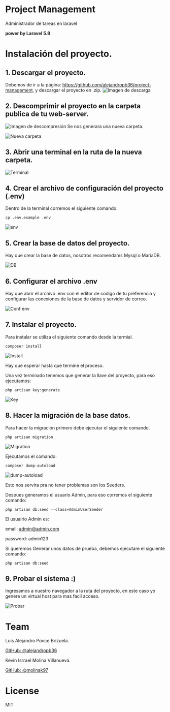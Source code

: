 # Project Management 

Administrador de tareas en laravel

**power by Laravel 5.8**

# Instalación del proyecto.
## 1. Descargar el proyecto.
Debemos de ir a la página: https://github.com/alejandropb36/project-management, y descargar el proyecto en .zip.
![Imagen de descarga](img-readme/descarga.jpg "Descargar")

## 2. Descomprimir el proyecto en la carpeta publica de tu web-server.
![Imagen de descompresión](img-readme/descomprimir.jpg "Descomprimir")
Se nos generara una nueva carpeta.

![Nueva carpeta](img-readme/carpeta-descomprimida.jpg "nueva carpeta")

## 3. Abrir una terminal en la ruta de la nueva carpeta.
![Terminal](img-readme/terminal.jpg "Terminal")

## 4. Crear el archivo de configuración del proyecto (.env)

Dentro de la terminal corremos el siguiente comando.
    
    cp .env.example .env

![env](img-readme/env.jpg "env")

## 5. Crear la base de datos del proyecto.

Hay que crear la base de datos, nosotros recomendams Mysql o MariaDB.

![DB](img-readme/db.jpg "DB")

## 6. Configurar el archivo .env

Hay que abrir el archivo .env con el editor de codigo de tu preferencia y configurar las conexiones de la base de datos y servidor de correo.

![Conf env](img-readme/config-env.jpg "Conf env")

## 7. Instalar el proyecto.

Para instalar se utiliza el siguiente comando desde la termial.

    composer install

![Install](img-readme/install.jpg "install")

Hay que esperar hasta que termine el proceso.

Una vez terminado tenemos que generar la llave del proyecto, para eso ejecutamos: 

    php artisan key:generate

![Key](img-readme/key.jpg "KEY")

## 8. Hacer la migración de la base datos.

Para hacer la migración primero debe ejecutar el siguiente comando.

    php artisan migration

![Migration](img-readme/migration.jpg "Migration")

Ejecutamos el comando:

    composer dump-autoload

![dump-autoload](img-readme/dump-autoload.jpg "dump-autoload")

Esto nos servira pra no tener problemas son los Seeders.

Despues generamos el usuario Admin, para eso corremos el siguiente comando:

    php artisan db:seed --class=AdminUserSeeder

El usuairio Admin es:

email: admin@admin.com

password: admin123

Si queremos Generar unos datos de prueba, debemos ejecutare el siguiente comando:

    php artisan db:seed

## 9. Probar el sistema :)

Ingresamos a nuestro navegador a la ruta del proyecto, en este caso yo genere un virtual host para mas facil acceso.

![Probar](img-readme/probar.jpg "Probar")

# Team

Luis Alejandro Ponce Brizuela.

[GitHub: @alejandropb36](http://github.com/alejandropb36)

Kevin Isrrael Molina Villanueva.

[GitHub: @molinak97](http://github.com/molinak97)

# License

MIT